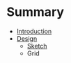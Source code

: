 # Summary

* [Introduction](README.md)
* [Design](Design/README.md)
   * [Sketch](Design/sketch.md)
   * Grid

